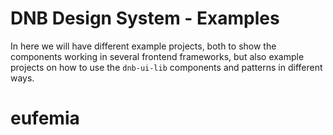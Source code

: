 # DNB Design System - Examples

In here we will have different example projects, both to show the components working in several frontend frameworks, but also example projects on how to use the `dnb-ui-lib` components and patterns in different ways.
# eufemia
